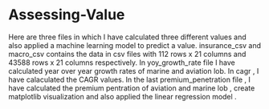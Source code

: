 # Assessing-Value
Here are three files in which I have calculated three different values and also applied a machine learning model to predict a value.
insurance_csv and macro_csv contains the data in csv files with 112 rows x 21 columns and 43588 rows x 21 columns respectively.
In yoy_growth_rate file I have calculated year over year growth rates of marine and aviation lob.
In cagr , I have calaculated the CAGR values.
In the last premium_penetration file , I have calculated the premium pentration of aviation and marine lob , create matplotlib visualization and also applied the linear regression model .
